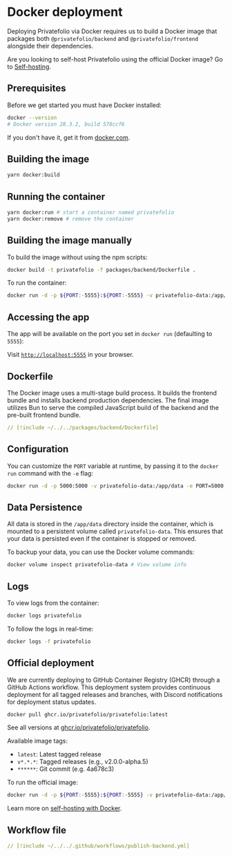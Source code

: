 # Docker deployment

Deploying Privatefolio via Docker requires us to build a Docker image that packages both `@privatefolio/backend` and `@privatefolio/frontend` alongside their dependencies.

Are you looking to self-host Privatefolio using the official Docker image? Go to [Self-hosting](./self-host-using-docker.md).

## Prerequisites

Before we get started you must have Docker installed:

```sh
docker --version
# Docker version 28.3.2, build 578ccf6
```

If you don't have it, get it from [docker.com](https://docs.docker.com/get-docker/).

## Building the image

```sh
yarn docker:build
```

## Running the container

```sh
yarn docker:run # start a container named privatefolio
yarn docker:remove # remove the container
```

## Building the image manually

To build the image without using the npm scripts:

```sh
docker build -t privatefolio -f packages/backend/Dockerfile .
```

To run the container:

```sh
docker run -d -p ${PORT:-5555}:${PORT:-5555} -v privatefolio-data:/app/data --name privatefolio privatefolio
```

## Accessing the app

The app will be available on the port you set in `docker run` (defaulting to `5555`):

Visit [`http://localhost:5555`](http://localhost:5555) in your browser.

## Dockerfile

The Docker image uses a multi-stage build process. It builds the frontend bundle and installs backend production dependencies.
The final image utilizes Bun to serve the compiled JavaScript build of the backend and the pre-built frontend bundle.

```yaml [packages/backend/Dockerfile]
// [!include ~/../../packages/backend/Dockerfile]
```

## Configuration

You can customize the `PORT` variable at runtime, by passing it to the `docker run` command with the `-e` flag:

```sh
docker run -d -p 5000:5000 -v privatefolio-data:/app/data -e PORT=5000 --name privatefolio privatefolio
```

## Data Persistence

All data is stored in the `/app/data` directory inside the container, which is mounted to a persistent volume called `privatefolio-data`. This ensures that your data is persisted even if the container is stopped or removed.

To backup your data, you can use the Docker volume commands:

```sh
docker volume inspect privatefolio-data # View volume info
```

## Logs

To view logs from the container:

```sh
docker logs privatefolio
```

To follow the logs in real-time:

```sh
docker logs -f privatefolio
```

## Official deployment

We are currently deploying to GitHub Container Registry (GHCR) through a GitHub Actions workflow.
This deployment system provides continuous deployment for all tagged releases and branches, with Discord notifications for deployment status updates.

```sh
docker pull ghcr.io/privatefolio/privatefolio:latest
```

See all versions at [ghcr.io/privatefolio/privatefolio](https://github.com/privatefolio/privatefolio/pkgs/container/privatefolio).

Available image tags:

- `latest`: Latest tagged release
- `v*.*.*`: Tagged releases (e.g., v2.0.0-alpha.5)
- `******`: Git commit (e.g. 4a678c3)

To run the official image:

```sh
docker run -d -p ${PORT:-5555}:${PORT:-5555} -v privatefolio-data:/app/data --name privatefolio ghcr.io/privatefolio/privatefolio:latest
```

Learn more on [self-hosting with Docker](./self-hosting-with-docker.md).

## Workflow file

```yaml [.github/workflows/publish-backend.yml]
// [!include ~/../../.github/workflows/publish-backend.yml]
```
